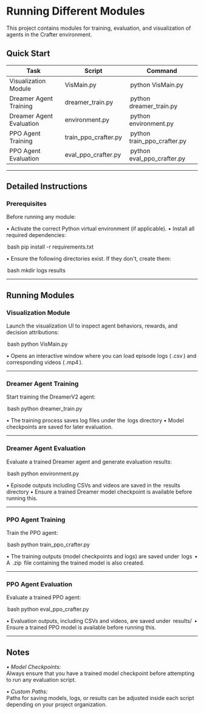 # Running Different Modules

This project contains modules for training, evaluation, and visualization of agents in the Crafter environment.

## Quick Start

| Task                         | Script                  | Command                              |
| ----------------------------- | ----------------------- | ------------------------------------ |
| Visualization Module          | ⁠ VisMain.py ⁠             | ⁠ python VisMain.py ⁠                  |
| Dreamer Agent Training         | ⁠ dreamer_train.py ⁠        | ⁠ python dreamer_train.py ⁠             |
| Dreamer Agent Evaluation       | ⁠ environment.py ⁠          | ⁠ python environment.py ⁠              |
| PPO Agent Training             | ⁠ train_ppo_crafter.py ⁠    | ⁠ python train_ppo_crafter.py ⁠         |
| PPO Agent Evaluation           | ⁠ eval_ppo_crafter.py ⁠     | ⁠ python eval_ppo_crafter.py ⁠          |

---

## Detailed Instructions

### Prerequisites

Before running any module:

•⁠  ⁠Activate the correct Python virtual environment (if applicable).
•⁠  ⁠Install all required dependencies:

  ⁠ bash
  pip install -r requirements.txt
   ⁠

•⁠  ⁠Ensure the following directories exist. If they don't, create them:

  ⁠ bash
  mkdir logs results
   ⁠

---

## Running Modules

### Visualization Module

Launch the visualization UI to inspect agent behaviors, rewards, and decision attributions:

⁠ bash
python VisMain.py
 ⁠

•⁠  ⁠Opens an interactive window where you can load episode logs (⁠ .csv ⁠) and corresponding videos (⁠ .mp4 ⁠).

---

### Dreamer Agent Training

Start training the DreamerV2 agent:

⁠ bash
python dreamer_train.py
 ⁠

•⁠  ⁠The training process saves log files under the ⁠ logs directory
•⁠  ⁠Model checkpoints are saved for later evaluation.

---

### Dreamer Agent Evaluation

Evaluate a trained Dreamer agent and generate evaluation results:

⁠ bash
python environment.py
 ⁠

•⁠  ⁠Episode outputs including CSVs and videos are saved in the ⁠ results directory
•⁠  ⁠Ensure a trained Dreamer model checkpoint is available before running this.

---

### PPO Agent Training

Train the PPO agent:

⁠ bash
python train_ppo_crafter.py
 ⁠

•⁠  ⁠The training outputs (model checkpoints and logs) are saved under ⁠ logs ⁠
•⁠  ⁠A ⁠ .zip ⁠ file containing the trained model is also created.

---

### PPO Agent Evaluation

Evaluate a trained PPO agent:

⁠ bash
python eval_ppo_crafter.py
 ⁠

•⁠  ⁠Evaluation outputs, including CSVs and videos, are saved under ⁠ results/ 
•⁠  ⁠Ensure a trained PPO model is available before running this.

---

## Notes

•⁠  ⁠*Model Checkpoints:*  
  Always ensure that you have a trained model checkpoint before attempting to run any evaluation script.

•⁠  ⁠*Custom Paths:*  
  Paths for saving models, logs, or results can be adjusted inside each script depending on your project organization.
